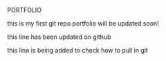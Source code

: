 PORTFOLIO

this is my first git repo
portfolio will be updated soon!

this line has been updated on github

this line is being added to check how to pull in git
